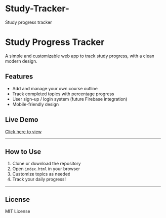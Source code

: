 # Study-Tracker-
Study progress tracker 
# Study Progress Tracker

A simple and customizable web app to track study progress, with a clean modern design.

## Features
- Add and manage your own course outline
- Track completed topics with percentage progress
- User sign-up / login system (future Firebase integration)
- Mobile-friendly design

## Live Demo
[Click here to view](https://your-github-username.github.io/study-tracker/)

---

## How to Use
1. Clone or download the repository
2. Open `index.html` in your browser
3. Customize topics as needed
4. Track your daily progress!

---

## License
MIT License
